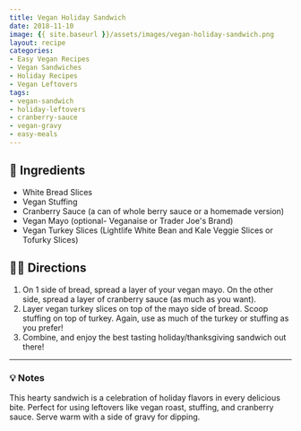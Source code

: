 ```yaml
---
title: Vegan Holiday Sandwich
date: 2018-11-10
image: {{ site.baseurl }}/assets/images/vegan-holiday-sandwich.png
layout: recipe
categories:
- Easy Vegan Recipes
- Vegan Sandwiches
- Holiday Recipes
- Vegan Leftovers
tags:
- vegan-sandwich
- holiday-leftovers
- cranberry-sauce
- vegan-gravy
- easy-meals
---
```


## 🧾 Ingredients

- White Bread Slices 
- Vegan Stuffing
- Cranberry Sauce (a can of whole berry sauce or a homemade version)
- Vegan Mayo (optional- Veganaise or Trader Joe's Brand)
- Vegan Turkey Slices (Lightlife White Bean and Kale Veggie Slices or Tofurky Slices)

## 👩‍🍳 Directions

1. On 1 side of bread, spread a layer of your vegan mayo. On the other side, spread a layer of cranberry sauce (as much as you want).
2. Layer vegan turkey slices on top of the mayo side of bread. Scoop stuffing on top of turkey. Again, use as much of the turkey or stuffing as you prefer!
3. Combine, and enjoy the best tasting holiday/thanksgiving sandwich out there!


---

### 💡 Notes

This hearty sandwich is a celebration of holiday flavors in every delicious bite. Perfect for using leftovers like vegan roast, stuffing, and cranberry sauce. Serve warm with a side of gravy for dipping.
